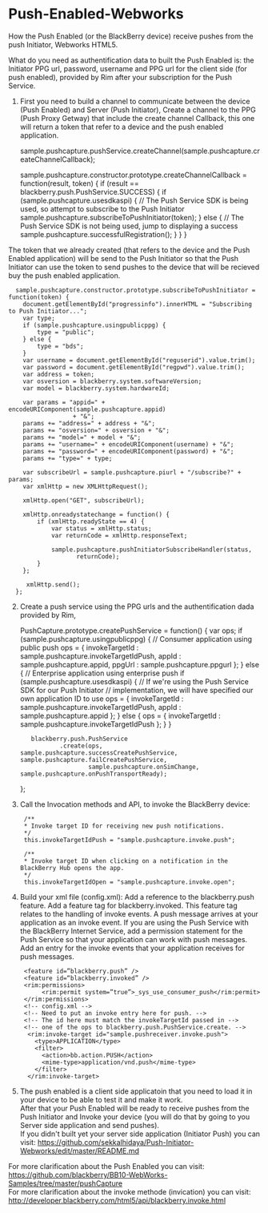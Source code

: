 Push-Enabled-Webworks
=====================

How the Push Enabled (or the BlackBerry device) receive pushes from the push Initiator, Webworks HTML5.

What do you need as authentification data to built the Push Enabled is: the Initiator PPG url, password, username and PPG url for the client side (for push enabled), provided by Rim after your subscription for the Push Service.

  1. First you need to build a channel to communicate between the device (Push Enabled) and Server (Push Initiator),
     Create a channel to the PPG (Push Proxy Getway) that include the create channel Callback, this one will return a token that refer to a device and the push enabled application. 

        sample.pushcapture.pushService.createChannel(sample.pushcapture.createChannelCallback);

        sample.pushcapture.constructor.prototype.createChannelCallback = function(result, token) {
          if (result == blackberry.push.PushService.SUCCESS) {
              if (sample.pushcapture.usesdkaspi) {
                  // The Push Service SDK is being used, so attempt to subscribe to the Push Initiator
                     sample.pushcapture.subscribeToPushInitiator(token);
              } else {
                  // The Push Service SDK is not being used, jump to displaying a success
                     sample.pushcapture.successfulRegistration();
              }
           }
        }
  
  
  The token that we already created (that refers to the device and the Push Enabled application) will be send to the Push Initiator so that the Push Initiator can use the token to send pushes to the device that will be recieved buy the push enabled application. 

      sample.pushcapture.constructor.prototype.subscribeToPushInitiator = function(token) {
        document.getElementById("progressinfo").innerHTML = "Subscribing to Push Initiator...";
        var type;
        if (sample.pushcapture.usingpublicppg) {
            type = "public";
        } else {
            type = "bds";
        }
        var username = document.getElementById("reguserid").value.trim();
        var password = document.getElementById("regpwd").value.trim();
        var address = token;
        var osversion = blackberry.system.softwareVersion;
        var model = blackberry.system.hardwareId;
     
        var params = "appid=" + encodeURIComponent(sample.pushcapture.appid)
                      + "&";
        params += "address=" + address + "&";
        params += "osversion=" + osversion + "&";
        params += "model=" + model + "&";
        params += "username=" + encodeURIComponent(username) + "&";
        params += "password=" + encodeURIComponent(password) + "&";
        params += "type=" + type;
     
        var subscribeUrl = sample.pushcapture.piurl + "/subscribe?" + params;
        var xmlHttp = new XMLHttpRequest();
     
        xmlHttp.open("GET", subscribeUrl);
     
        xmlHttp.onreadystatechange = function() {
            if (xmlHttp.readyState == 4) {
                var status = xmlHttp.status;
                var returnCode = xmlHttp.responseText;
     
                sample.pushcapture.pushInitiatorSubscribeHandler(status,
                       returnCode);
            }
        };
     
         xmlHttp.send();
      };
  
  2. Create a push service using the PPG urls and the authentification dada provided by Rim, 

        PushCapture.prototype.createPushService = function() {
            var ops;
            if (sample.pushcapture.usingpublicppg) {
                // Consumer application using public push
                ops = {
                    invokeTargetId : sample.pushcapture.invokeTargetIdPush,
                    appId : sample.pushcapture.appid,
                    ppgUrl : sample.pushcapture.ppgurl
                };
            } else {
                // Enterprise application using enterprise push
                if (sample.pushcapture.usesdkaspi) {
                    // If we're using the Push Service SDK for our Push Initiator
                    // implementation, we will have specified our own application ID to use
                    ops = {
                        invokeTargetId : sample.pushcapture.invokeTargetIdPush,
                        appId : sample.pushcapture.appid
                    };
                } else {
                    ops = {
                        invokeTargetId : sample.pushcapture.invokeTargetIdPush
                    };
                }
            }
    
            blackberry.push.PushService
                    .create(ops, sample.pushcapture.successCreatePushService, sample.pushcapture.failCreatePushService,
                            sample.pushcapture.onSimChange, sample.pushcapture.onPushTransportReady);
       };



  3. Call the Invocation methods and API, to invoke the BlackBerry device: 

          /**
          * Invoke target ID for receiving new push notifications.
          */
          this.invokeTargetIdPush = "sample.pushcapture.invoke.push";
          
          /**
          * Invoke target ID when clicking on a notification in the BlackBerry Hub opens the app.
          */
          this.invokeTargetIdOpen = "sample.pushcapture.invoke.open";


  4. Build your xml file (config.xml):
         Add a reference to the blackberry.push feature.
         Add a feature tag for blackberry.invoked. This feature tag relates to the handling of invoke events. A push message arrives at your application as an invoke event.
         If you are using the Push Service with the BlackBerry Internet Service, add a permission statement for the Push Service so that your application can work with push messages.
         Add an entry for the invoke events that your application receives for push messages.

          <feature id=”blackberry.push” />
          <feature id=“blackberry.invoked” />
          <rim:permissions>
               <rim:permit system=”true”>_sys_use_consumer_push</rim:permit>
          </rim:permissions>
          <!-- config.xml -->
          <!-- Need to put an invoke entry here for push. -->    
          <!-- The id here must match the invokeTargetId passed in -->
          <!-- one of the ops to blackberry.push.PushService.create. -->    
           <rim:invoke-target id="sample.pushreceiver.invoke.push">      
             <type>APPLICATION</type>      
             <filter>        
               <action>bb.action.PUSH</action>
               <mime-type>application/vnd.push</mime-type>      
             </filter>    
           </rim:invoke-target>
 
  
  5. The push enabled is a client side applicatoin that you need to load it in your device to be able to test it and make it work.  
     After that your Push Enabled will be ready to receive pushes from the Push Initiator and Invoke your device (you will do that by going to you Server side application and send pushes).   
     If you didn't built yet your server side application (Initiator Push) you can visit: https://github.com/sekkalhidaya/Push-Initiator-Webworks/edit/master/README.md 
    
 
For more clarification about the Push Enabled you can visit: https://github.com/blackberry/BB10-WebWorks-Samples/tree/master/pushCapture     
For more clarification about the invoke methode (invication) you can visit: http://developer.blackberry.com/html5/api/blackberry.invoke.html 
